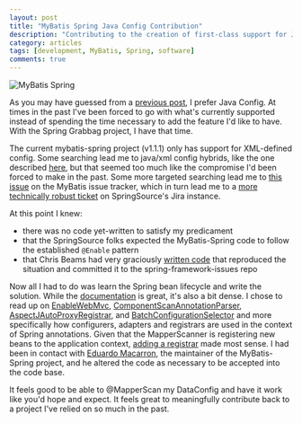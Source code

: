 ```yaml
---
layout: post
title: "MyBatis Spring Java Config Contribution"
description: "Contributing to the creation of first-class support for Java Config in MyBatis-Spring"
category: articles
tags: [development, MyBatis, Spring, software]
comments: true
---
```


<!-- {% post_url 2013-01-06-spring-grabbag %} -->

![MyBatis Spring](http://mybatis.github.com/images/mybatis-logo.png)

As you may have guessed from a [previous post](/articles/2013/01/06/spring-grabbag.html), I prefer Java Config.  At times in the past I've been forced to go with what's currently supported instead of spending the time necessary to add the feature I'd like to have.  With the Spring Grabbag project, I have that time.

The current mybatis-spring project (v1.1.1) only has support for XML-defined config.  Some searching lead me to java/xml config hybrids, like the one described [here](https://groups.google.com/forum/#!msg/mybatis-user/J4D6FeUBGZA/dPdFcbWQ4VUJ), but that seemed too much like the compromise I'd been forced to make in the past.  Some more targeted searching lead me to [this issue](https://code.google.com/p/mybatis/issues/detail?id=694) on the MyBatis issue tracker, which in turn lead me to a [more technically robust ticket](https://jira.springsource.org/browse/SPR-9464?focusedCommentId=79600&page=com.atlassian.jira.plugin.system.issuetabpanels:comment-tabpanel#comment-79600) on SpringSource's Jira instance.

At this point I knew:

* there was no code yet-written to satisfy my predicament
* that the SpringSource folks expected the MyBatis-Spring code to follow the established ``@Enable`` pattern
* that Chris Beams had very graciously [written code](https://github.com/SpringSource/spring-framework-issues/commit/a1584d7aa1906ab06ffe0dc8161c187647c8f6cc) that reproduced the situation and committed it to the spring-framework-issues repo

Now all I had to do was learn the Spring bean lifecycle and write the solution.  While the [documentation](http://static.springsource.org/spring/docs/3.2.x/spring-framework-reference/html/beans.html#beans-factory-extension) is great, it's also a bit dense.  I chose to read up on [EnableWebMvc](https://github.com/SpringSource/spring-framework/blob/3.2.x/spring-webmvc/src/main/java/org/springframework/web/servlet/config/annotation/EnableWebMvc.java), [ComponentScanAnnotationParser](https://github.com/SpringSource/spring-framework/blob/3.2.x/spring-context/src/main/java/org/springframework/context/annotation/ComponentScanAnnotationParser.java), [AspectJAutoProxyRegistrar](https://github.com/SpringSource/spring-framework/blob/3.2.x/spring-context/src/main/java/org/springframework/context/annotation/AspectJAutoProxyRegistrar.java), and [BatchConfigurationSelector](https://github.com/SpringSource/spring-batch/blob/master/spring-batch-core/src/main/java/org/springframework/batch/core/configuration/annotation/BatchConfigurationSelector.java) and more specifically how configurers, adapters and registrars are used in the context of Spring annotations.  Given that the MapperScanner is registering new beans to the application context, [adding a registrar](https://github.com/LanyonM/mybatis-spring/commit/9972cdba5538acf3ac527b446bd73dd450afabe0) made most sense.  I had been in contact with [Eduardo Macarron](https://github.com/emacarron), the maintainer of the MyBatis-Spring project, and he altered the code as necessary to be accepted into the code base.

It feels good to be able to @MapperScan my DataConfig and have it work like you'd hope and expect.  It feels great to meaningfully contribute back to a project I've relied on so much in the past.
